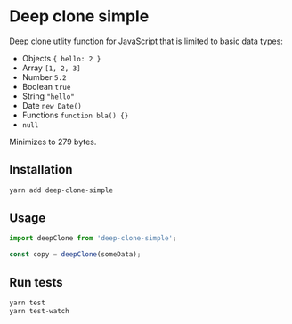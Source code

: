 # Deep clone simple

Deep clone utlity function for JavaScript that is limited to basic data types:
 - Objects `{ hello: 2 }`
 - Array `[1, 2, 3]`
 - Number `5.2`
 - Boolean `true`
 - String `"hello"`
 - Date `new Date()`
 - Functions `function bla() {}`
 - `null`

Minimizes to 279 bytes.

## Installation

```bash
yarn add deep-clone-simple
```

## Usage

```js
import deepClone from 'deep-clone-simple';

const copy = deepClone(someData);
```

## Run tests

```bash
yarn test
yarn test-watch
```
